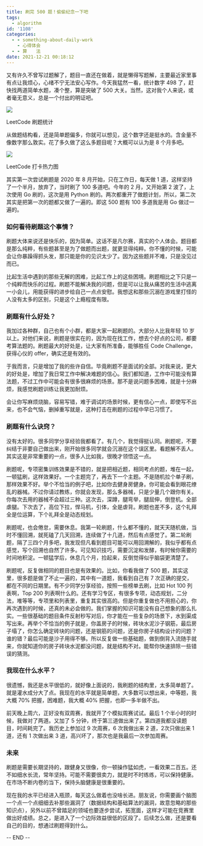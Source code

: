 ```yaml
---
title: 刷完 500 题！偷偷纪念一下吧
tags:
  - algorithm
id: '1108'
categories:
  - - something-about-daily-work
    - 心得体会
  - - 算　　法
date: 2021-12-21 00:18:12
---
```


又有许久不曾写过题解了，题目一直还在做着，就是懒得写题解，主要最近家里事有点让我烦心，心绪不宁无法安心写作。今天我猛然一看，统计数字 498 了，赶快找两道简单水题，凑个整，算是突破了 500 大关。当然，这对我个人来说，或者毫无意义，总是一个付出的明证吧。

[![](https://sexywp.com/wp-content/uploads/2021/12/10051640013505_.pic_.jpg)](https://sexywp.com/wp-content/uploads/2021/12/10051640013505_.pic_.jpg)

LeetCode 刷题统计

从做题结构看，还是简单题偏多，你就可以想见，这个数字还是挺水的。含金量不像数字那么敦实。花了多久做了这么多题目呢？大概可以认为是 8 个月多吧。

[![](https://sexywp.com/wp-content/uploads/2021/12/10061640014536_.pic_-1024x204.png)](https://sexywp.com/wp-content/uploads/2021/12/10061640014536_.pic_.png)

LeetCode 打卡热力图

其实第一次尝试刷题是 2020 年 8 月开始，只在工作日，每天做 1 道，这样坚持了一个半月，放弃了，当时刷了 100 多道吧。今年的 2 月，又开始第 2 波了，上次使用 Go 刷的，这次是用 Python 刷的。两次都重开了做题计划，所以，第二次其实是把第一次的题都又做了一遍的。即这 500 题有 100 多道我是用 Go 做过一遍的。

### 如何看待刷题这个事情？

刷题大体来说还是快乐的，因为简单。这话不是凡尔赛，真实的个人体会。题目都是那么纯粹，有些题甚至是为了做题而出题，就更显得纯粹。你不懂的时候，可能会让你暴躁得抓头发，那只能是你的见识太少了。因为这些题并不难，只是没见过而已。

比起生活中遇到的那些无解的困难，比起工作上的这些困境。刷题相比之下只是一个纯粹而快乐的过程。刷题不能解决我的问题，但是可以让我从痛苦的生活中逃离一小会儿，用能获得的进步给自己一点点安慰。我想这和那些沉溺在游戏里打怪的人没有太多的区别，只是这个上瘾程度有限。

### 刷题有什么好处？

我加过各种群，自己也有个小群，都是大家一起刷题的。大部分人比我年轻 10 岁以上。对他们来说，刷题是很实在的，因为现在找工作，想去个好点的公司，都要考算法题的。刷题最大的好处是，让大家有所准备，能够胜任 Code Challenge，获得心仪的 offer，确实还是有效的。

于我而言，只是增加了我的些许自信。毕竟刷题不是面试的全部。对我来说，更大的好处是，增加了我日常工作中解决难题的信心。我们都知道，工作中可能没有算法题，不过工作中可能会有很多很麻烦的场景。那不是说问题多困难，就是十分麻烦，我感觉刷题训练让我更加耐烦。

会让你写麻烦烧脑，容易写错，难于调试的场景时候，更有信心一点，即使写不出来，也不会气恼，删掉重写就是，这种打击在刷题的过程中早已习惯了。

### 刷题有什么诀窍？

没有太好的。很多同学分享经验我都看了。有几个，我觉得挺认同。刷题呢，不要纠结于非要自己做出来，刚开始很多同学就会沉溺在这个误区里。看题解不丢人。其实这是非常重要的一点，很多人比如我，很晚才领悟这一点。

刷题呢，专项密集训练效果是不错的，就是把相近题，相同考点的题，堆在一起，一顿猛刷，这样效果好。一个主题完了，再去下一个主题。不是随机拉个单子刷，那样效果不好。举个不恰当的例子吧，比如你去健身房健身。你可能会看到眼花缭乱的器械。不过你请过教练，你就会发现，那么多器械，只是少量几个跟你有关。你每次去用的器械不会超过三种。这次去，深蹲，腿弯举，腿屈伸，倒登机。全部虐腿。下次去了，高位下拉，悍马机，引体，全是虐背。刷题也差不多，这个礼拜全是位运算，下个礼拜全是动态规划。

刷题呢，也会倦怠，需要休息。我第一轮刷题，什么都不懂的，就天天随机做，当时不懂回溯，就死磕了几天回溯，连续做了十几道，然后有点感觉了。第二轮刷题，隔了三四个月多吧，我发现但凡看到题目可能可以用回溯解的，我似乎都有点感觉，写个回溯也自然了许多。可见知识技巧，需要沉淀和发酵，有时候你需要的时间地积淀。一顿猛学后，休息几个月，捡起来，反倒觉得似乎脑袋更清楚了。

刷题呢，反复做相同的题目也是有效果的。比如，你看我做了 500 题，其实这里，很多题是做了不止一遍的，其中有一道题，我看到自己有 7 次正确的提交，都在不同的日期里。有不少同学分享经验，按照一些榜单去刷，比如 Hot 100 列表啊，Top 200 列表啊什么的。还有学习专区，有很多专项，动态规划，二分法，堆等等，专项里和列表里，重复其实很高的。但是你重复做也不用担心的，你再次遇到的时候，还真的未必会做的。我们掌握的知识可能没有自己想象的那么扎实。一些很基础的题目条件反射秒写对后，你才能在一些复杂的场景下，水到渠成写出来。再举个不恰当的例子就是，你盖房子的时候，砖块水泥沙子钢筋，最后房子塌了，你怎么确定砖块的问题，还是钢筋的问题，还是你房子结构设计的问题？谁的错？最后可能是沙子用得不够。所以反复做一些基础题，做到倒背入流随手就来，你就知道你的房子砖块水泥都没问题，就是结构不对。能帮你快速排除一些错误的猜测。

### 我现在什么水平？

很遗憾，我还是水平很低的，就好像上面说的，我刷题的结构里，太多简单题了。就是灌水成分大了点。我现在的水平就是简单题，大多数可以想出来，中等题，我大概 70% 把握，困难题，我大概 40% 把握，也即一多半做不出。

前天晚上周六，正好没有双周赛，我就开了个模拟周赛试试。最后 1 个半小时的时候，我做对了两道。又加了 5 分钟，终于第三道做出来了。第四道我都没读题目，时间耗完了。我历史上参加过 9 次周赛，6 次我做出来 2 道，2次只做出来 1 道，还有 1 次做出来 3 道，高兴坏了，那次也是我最后一次参加周赛。

### 未来

刷题是需要长期坚持的，跟健身又很像，你一顿操作猛如虎，一看效果二百五。还不如细水长流，常年坚持。可能不需要很卖力，就是时不时练练，可以保持健康。在市场不断内卷的当下，保持头脑健康是很重要的。

现在我的水平已经进入瓶颈，每天这么做着也没啥长进。朋友说，你需要画个脑图一个点一个点细细去补那些漏洞了（数据结构和基础算法的漏洞，故意忽略的那些知识点），另外以前不曾踏足的领域也要逐步尝试，拓宽面，这样才可能在竞赛里做出好成绩。总之，是进入了一个边际效益很低的区段了。后续怎么做，还是要看自己的目的，想通过刷题得到什么。

-- END --